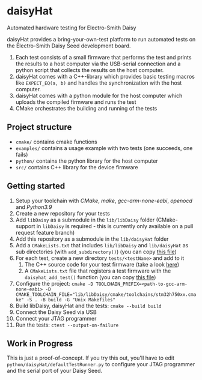 # daisyHat
Automated hardware testing for Electro-Smith Daisy

daisyHat provides a bring-your-own-test platform to run automated tests on the Electro-Smith Daisy Seed development board.

1. Each test consists of a small firmware that performs the test and prints the results to a host computer via the USB-serial connection and a python script that collects the results on the host computer.
2. daisyHat comes with a C++-library which provides basic testing macros like `EXPECT_EQ(a, b)` and handles the synchronization with the host computer.
3. daisyHat comes with a python module for the host computer which uploads the compiled firmware and runs the test
4. CMake orchestrates the building and running of the tests

## Project structure

- `cmake/` contains cmake functions
- `examples/` contains a usage example with two tests (one succeeds, one fails)
- `python/` contains the python library for the host computer
- `src/` contains C++ library for the device firmware

## Getting started

1. Setup your toolchain with _CMake_, _make_, _gcc-arm-none-eabi_, _openocd_ and _Python3.9_
2. Create a new repository for your tests
3. Add `libDaisy` as a submodule in the `lib/libDaisy` folder (CMake-support in `libDaisy` is required - this is currently only available on a pull request feature branch)
4. Add this repository as a submodule in the `lib/daisyHat` folder 
5. Add a `CMakeLists.txt` that includes `lib/libDaisy` and `lib/daisyHat` as sub directories (with `add_subdirectory()`) (you can copy [this file](examples/CMakeLists.txt))
6. For each test, create a new directory `tests/<testName>` and add to it
    1. The C++ source code for your test firmware (take a look [here](examples/test1/main.cpp))
    2. A `CMakeLists.txt` file that registers a test firmware with the `daisyhat_add_test()` function (you can copy [this file](examples/test1/CMakeLists.txt))
7. Configure the project: `cmake -D TOOLCHAIN_PREFIX=<path-to-gcc-arm-none-eabi> -D CMAKE_TOOLCHAIN_FILE="lib/libDaisy/cmake/toolchains/stm32h750xx.cmake" -S . -B build -G "Unix Makefiles"`
8. Build libDaisy, daisyHat and the tests: `cmake --build build`
9. Connect the Daisy Seed via USB
10. Connect your JTAG programmer
11. Run the tests: `ctest --output-on-failure`

## Work in Progress

This is just a proof-of-concept. 
If you try this out, you'll have to edit `python/daisyHat/defaultTestRunner.py` to configure your JTAG programmer and the serial port of your Daisy Seed.